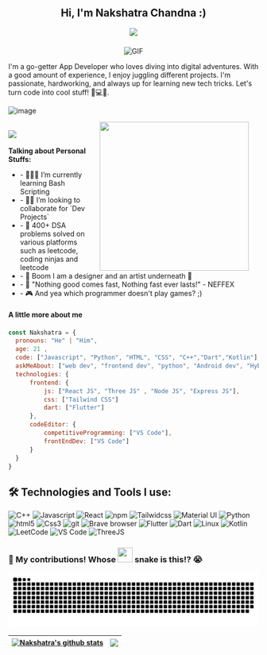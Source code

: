 <h2 align="center">Hi, I'm Nakshatra Chandna :) </h2>
<p align="center">
  <a align="center" href="https://github.com/DenverCoder1/readme-typing-svg"><img src="https://readme-typing-svg.herokuapp.com?&font=IBM+Plex+Sans&color=F72EE2&size=25&lines=Welcome+to+my+GitHub+Profile!;I'm+a+developer" /></a>
</p>

<p align="center">
<img align="middle" alt="GIF" src="https://i.pinimg.com/originals/63/88/d5/6388d58d9b3f314f8ab22fe2e3598b8c.gif"/>
</p>
<p>
I'm a go-getter App Developer who loves diving into digital adventures. With a good amount of experience, I enjoy juggling different projects. I'm passionate, hardworking, and always up for learning new tech tricks. Let's turn code into cool stuff! 📱💻🚀.
</p>
<p align="center">
 
![image](https://user-images.githubusercontent.com/61057666/169029838-74df663d-2e62-4d77-bdff-b43f7d63f00f.png)

</p>

<img align="right" width="300" height="300" style="margin:0px 20px" src="https://iili.io/J08w4je.gif" >
<br>
  <a align='center' href="https://visitcount.itsvg.in">
  <img src="https://visitcount.itsvg.in/api?id=morpheus-30&label=Profile%20Views&color=12&pretty=true" />
</a>
  
**Talking about Personal Stuffs:**
<ul>
  <li>- 👨🏻‍💻 I’m currently learning Bash Scripting</li>
  <li>- 🤝🏻 I’m looking to collaborate for `Dev Projects`</li>
  <li>- 🤔 400+ DSA problems solved on various platforms such as leetcode, coding ninjas and leetcode</li>
  <li>- 🎨 Boom I am a designer and an artist underneath 🥷</li>
  <li>- 💬 "Nothing good comes fast, Nothing fast ever lasts!" - NEFFEX </li>
  <li>- 🎮 And yea which programmer doesn't play games? ;) </li>
</ul>


#### A little more about me
```javascript
const Nakshatra = {
  pronouns: "He" | "Him",
  age: 21 ,
  code: ["Javascript", "Python", "HTML", "CSS", "C++","Dart","Kotlin"],
  askMeAbout: ["web dev", "frontend dev", "python", "Android dev", "Hybrid App dev","Bash Scripting","Linux"],
  technologies: {
      frontend: {
          js: ["React JS", "Three JS" , "Node JS", "Express JS"],
          css: ["Tailwind CSS"]
          dart: ["Flutter"]
      },
      codeEditor: {
          competitiveProgramming: ["VS Code"],
          frontEndDev: ["VS Code"]
      }
  }
}
```

## 🛠️ Technologies and Tools I use:

<p>
<img alt="C++" src="https://img.shields.io/badge/C%2B%2B-00599C?style=for-the-badge&logo=c%2B%2B&logoColor=white" height="25px"/>
<img alt="Javascript" src="https://img.shields.io/badge/JavaScript-323330?style=for-the-badge&logo=javascript&logoColor=F7DF1E"  height="25px"/>
<img alt="React" src="https://img.shields.io/badge/React-20232A?style=for-the-badge&logo=react&logoColor=61DAFB" height="25px"/>
<img alt="npm" src="https://img.shields.io/badge/NPM-%23000000.svg?style=for-the-badge&logo=npm&logoColor=white" height="25px"/>
<img alt="Tailwidcss" src="https://img.shields.io/badge/Tailwind_CSS-38B2AC?style=for-the-badge&logo=tailwind-css&logoColor=white" height="25px"/>
<img alt="Material UI" src="https://img.shields.io/badge/Material--UI-0081CB?style=for-the-badge&logo=material-ui&logoColor=white" height="25px"/>
<img alt="Python" src="https://img.shields.io/badge/Python-14354C?style=for-the-badge&logo=python&logoColor=white" height="25px"/>
<img alt="html5" src="https://img.shields.io/badge/HTML5-E34F26?style=for-the-badge&logo=html5&logoColor=white" height="25px"/>
<img alt="Css3" src="https://img.shields.io/badge/CSS3-1572B6?style=for-the-badge&logo=css3&logoColor=white" height="25px"/>
<img alt="git" src="https://img.shields.io/badge/-Git-F05032?style=flat-square&logo=git&logoColor=white" height="25px"/>
<img alt="Brave browser" src="https://img.shields.io/badge/-Brave_Browser-FB542B?style=flat-square&logo=brave&logoColor=white" height="25px"/>
<img alt="Flutter" src="https://img.shields.io/badge/-Flutter-brightgreen?style=for-the-badge&logo=flutter&labelColor=%23191b1b&color=%23191b1b" height="25px"/>
<img alt="Dart" src="https://img.shields.io/badge/-Dart-brightgreen?style=for-the-badge&logo=dart&labelColor=%231772b7&color=%231772b7" height="25px"/>
<img alt="Linux" src="https://img.shields.io/badge/-Linux-white?style=for-the-badge&logo=linux&color=%23191b1b" height="25px"/>
<img alt="Kotlin" src="https://img.shields.io/badge/-Kotlin-white?style=for-the-badge&logo=Kotlin&logoColor=white&color=%23ab6ff7" height="25px"/>
<img alt="LeetCode" src="https://img.shields.io/badge/-Leetcode-white?style=for-the-badge&logo=leetcode&color=white" height="25px"/>
<img alt="VS Code" src="https://img.shields.io/badge/-VS%20Code-white?style=for-the-badge&logo=code&logoColor=black&color=blue" height="25px"/>
<img alt="ThreeJS" src="https://img.shields.io/badge/-ThreeJS-white?style=for-the-badge&logo=code&logoColor=black&color=black" height="25px"/>


 
 
### 🚀 My contributions! Whose <img src= "https://c.tenor.com/BczFoyx41WoAAAAj/swallowed-the-mighty-ones.gif" width= "30" height= "30"> snake is this!? 😭
![Contribution grid snake animation](https://raw.githubusercontent.com/platane/snk/output/github-contribution-grid-snake-dark.svg)


  | <a href="https://github.com/anuraghazra/github-readme-stats"><img align="center" src="https://github-readme-stats.vercel.app/api?username=morpheus-30&show_icons=true&include_all_commits=true&theme=buefy&hide_border=true" alt="Nakshatra's github stats" /></a> | <a href="https://github.com/anuraghazra/github-readme-stats"><img align="center" src="https://github-readme-stats.vercel.app/api/top-langs/?username=morpheus-30&layout=compact&theme=buefy&hide_border=true" /></a> |
| ------------- | ------------- |

